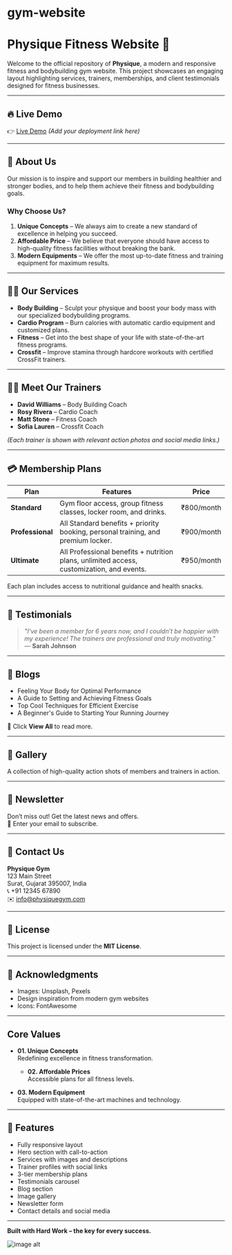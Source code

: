 # gym-website

# Physique Fitness Website 💪

Welcome to the official repository of **Physique**, a modern and responsive fitness and bodybuilding gym website. This project showcases an engaging layout highlighting services, trainers, memberships, and client testimonials designed for fitness businesses.
 
---
  
## 🔥 Live Demo

👉 [Live Demo](#) *(Add your deployment link here)*
 
---

## 📌 About Us

Our mission is to inspire and support our members in building healthier and stronger bodies, and to help them achieve their fitness and bodybuilding goals.

### Why Choose Us?

1. **Unique Concepts** – We always aim to create a new standard of excellence in helping you succeed.  
2. **Affordable Price** – We believe that everyone should have access to high-quality fitness facilities without breaking the bank.  
3. **Modern Equipments** – We offer the most up-to-date fitness and training equipment for maximum results.

---
## 🏋️‍♂️ Our Services

- **Body Building** – Sculpt your physique and boost your body mass with our specialized bodybuilding programs.
- **Cardio Program** – Burn calories with automatic cardio equipment and customized plans.
- **Fitness** – Get into the best shape of your life with state-of-the-art fitness programs.
- **Crossfit** – Improve stamina through hardcore workouts with certified CrossFit trainers.

---
## 🧑‍🏫 Meet Our Trainers

- **David Williams** – Body Building Coach  
- **Rosy Rivera** – Cardio Coach  
- **Matt Stone** – Fitness Coach  
- **Sofia Lauren** – Crossfit Coach  

*(Each trainer is shown with relevant action photos and social media links.)*

---
## 💳 Membership Plans

| Plan | Features | Price |
|------|----------|--------|
| **Standard** | Gym floor access, group fitness classes, locker room, and drinks. | ₹800/month |
| **Professional** | All Standard benefits + priority booking, personal training, and premium locker. | ₹900/month |
| **Ultimate** | All Professional benefits + nutrition plans, unlimited access, customization, and events. | ₹950/month |

Each plan includes access to nutritional guidance and health snacks.

---
## 💬 Testimonials

> *"I've been a member for 6 years now, and I couldn’t be happier with my experience! The trainers are professional and truly motivating."*  
> — **Sarah Johnson**

---
## 📝 Blogs

- Feeling Your Body for Optimal Performance  
- A Guide to Setting and Achieving Fitness Goals  
- Top Cool Techniques for Efficient Exercise  
- A Beginner's Guide to Starting Your Running Journey  

🔗 Click **View All** to read more.

---
## 📸 Gallery

A collection of high-quality action shots of members and trainers in action.

---

## 📨 Newsletter

Don’t miss out! Get the latest news and offers.  
📧 Enter your email to subscribe.

---
## 📍 Contact Us

**Physique Gym**  
123 Main Street  
Surat, Gujarat 395007, India  
📞 +91 12345 67890  
✉️ info@physiquegym.com

---

## 📄 License

This project is licensed under the **MIT License**.

---

## 🙌 Acknowledgments

- Images: Unsplash, Pexels  
- Design inspiration from modern gym websites  
- Icons: FontAwesome

---
## Core Values

- **01. Unique Concepts**  
  Redefining excellence in fitness transformation.

  - **02. Affordable Prices**  
  Accessible plans for all fitness levels.

- **03. Modern Equipment**  
  Equipped with state-of-the-art machines and technology.
  
---

## 🚀 Features
- Fully responsive layout
- Hero section with call-to-action
- Services with images and descriptions
- Trainer profiles with social links
- 3-tier membership plans
- Testimonials carousel
- Blog section
- Image gallery
- Newsletter form
- Contact details and social media
 
---
**Built with Hard Work – the key for every success.**

![image alt](https://github.com/Amrenderkumar/gym-website/blob/a66b4dd6e72052ab0751d33488529e335f4050bd/screenshort1.png)
